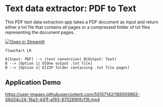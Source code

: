 # Text data extractor: PDF to Text


This PDF text data extraction app takes a PDF document as input and return either a txt file that contains all pages or a compressed folder of txt files representing the document pages.

[![Open in Streamlit](https://static.streamlit.io/badges/streamlit_badge_black_white.svg)](https://share.streamlit.io/nainiayoub/pdf-text-data-extractor/main/app.py)

```mermaid
flowchart LR

A[Input: PDF] --> |text conversion| B(Output: Text)
B --> |Option 1| D[One output .txt file]
B --> |Option 2| E[ZIP folder containing .txt file pages]

```

## Application Demo

https://user-images.githubusercontent.com/50157142/169509962-48d34c24-16a3-441f-af93-8702890fcf18.mp4

